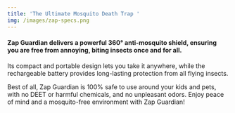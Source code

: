 ```yaml
---
title: 'The Ultimate Mosquito Death Trap '
img: /images/zap-specs.png
---
```

#### Zap Guardian delivers a powerful 360° anti-mosquito shield, ensuring you are free from annoying, biting insects once and for all.

Its compact and portable design lets you take it anywhere, while the rechargeable battery provides long-lasting protection from all flying insects.

Best of all, Zap Guardian is 100% safe to use around your kids and pets, with no DEET or harmful chemicals, and no unpleasant odors. Enjoy peace of mind and a mosquito-free environment with Zap Guardian!
